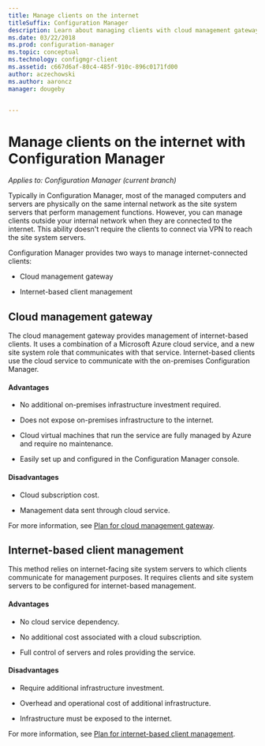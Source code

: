 ```yaml
---
title: Manage clients on the internet
titleSuffix: Configuration Manager
description: Learn about managing clients with cloud management gateway and internet-based client management in Configuration Manager.
ms.date: 03/22/2018
ms.prod: configuration-manager
ms.topic: conceptual
ms.technology: configmgr-client
ms.assetid: c667d6af-80c4-485f-910c-896c0171fd00
author: aczechowski
ms.author: aaroncz
manager: dougeby


---
```


# Manage clients on the internet with Configuration Manager

*Applies to: Configuration Manager (current branch)*

Typically in Configuration Manager, most of the managed computers and servers are physically on the same internal network as the site system servers that perform management functions. However, you can manage clients outside your internal network when they are connected to the internet. This ability doesn't require the clients to connect via VPN to reach the site system servers.

Configuration Manager provides two ways to manage internet-connected clients:

-   Cloud management gateway

-   Internet-based client management


## Cloud management gateway

The cloud management gateway provides management of internet-based clients. It uses a combination of a Microsoft Azure cloud service, and a new site system role that communicates with that service. Internet-based clients use the cloud service to communicate with the on-premises Configuration Manager.

#### Advantages  

-   No additional on-premises infrastructure investment required.  

-   Does not expose on-premises infrastructure to the internet.  

-   Cloud virtual machines that run the service are fully managed by Azure and require no maintenance.  

-   Easily set up and configured in the Configuration Manager console.  

#### Disadvantages  

-   Cloud subscription cost.  

-   Management data sent through cloud service.  

For more information, see [Plan for cloud management gateway](/sccm/core/clients/manage/cmg/plan-cloud-management-gateway).  



## Internet-based client management

This method relies on internet-facing site system servers to which clients communicate for management purposes. It requires clients and site system servers to be configured for internet-based management.

#### Advantages  

-   No cloud service dependency.  

-   No additional cost associated with a cloud subscription.  

-   Full control of servers and roles providing the service.  

#### Disadvantages  

-   Require additional infrastructure investment.  

-   Overhead and operational cost of additional infrastructure.  

-   Infrastructure must be exposed to the internet.  

For more information, see [Plan for internet-based client management](plan-internet-based-client-management.md).  
